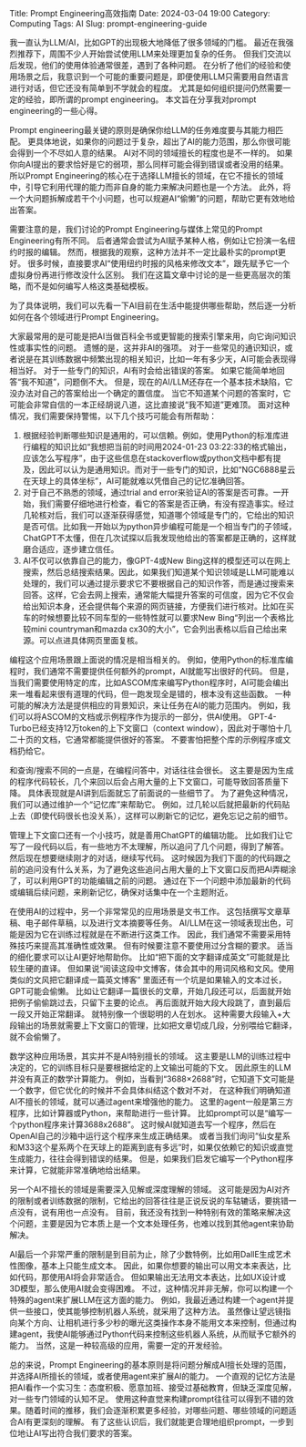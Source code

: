 Title: Prompt Engineering高效指南
Date: 2024-03-04 19:00
Category: Computing
Tags: AI
Slug: prompt-engineering-guide

我一直认为LLM/AI，比如GPT的出现极大地降低了很多领域的门槛。
最近在我强烈推荐下，周围不少人开始尝试使用LLM来处理更加复杂的任务。
但我们交流以后发现，他们的使用体验通常很差，遇到了各种问题。
在分析了他们的经验和使用场景之后，我意识到一个可能的重要问题是，即便使用LLM只需要用自然语言进行对话，但它还没有简单到不学就会的程度。
尤其是如何组织提问仍然需要一定的经验，即所谓的prompt engineering。
本文旨在分享我对prompt engineering的一些心得。

Prompt engineering最关键的原则是确保你给LLM的任务难度要与其能力相匹配。
更具体地说，如果你的问题过于复杂，超出了AI的能力范围，那么你很可能会得到一个不尽如人意的结果。
AI对不同的领域擅长的程度也是不一样的。
如果你向AI提出的要求恰好是它的弱项，那么同样可能会得到错误或者没用的结果。
所以Prompt Engineering的核心在于选择LLM擅长的领域，在它不擅长的领域中，引导它利用代理的能力而非自身的能力来解决问题也是一个方法。
此外，将一个大问题拆解成若干个小问题，也可以规避AI“偷懒”的问题，帮助它更有效地给出答案。

需要注意的是，我们讨论的Prompt Engineering与媒体上常见的Prompt Engineering有所不同。
后者通常会尝试为AI赋予某种人格，例如让它扮演一名纽约时报的编辑。
然而，根据我的观察，这种方法并不一定比最朴实的prompt更好。
很多时候，直接要求AI“使用纽约时报的风格来修改文本”，跟先赋予它一个虚拟身份再进行修改没什么区别。
我们在这篇文章中讨论的是一些更高层次的策略，而不是如何编写人格这类基础模板。

为了具体说明，我们可以先看一下AI目前在生活中能提供哪些帮助，然后逐一分析如何在各个领域进行Prompt Engineering。

大家最常用的是可能是把AI当做百科全书或更智能的搜索引擎来用，向它询问知识性或事实性的问题。
遗憾的是，这并非AI的强项。
对于一些常见的通识知识，或者说是在其训练数据中频繁出现的相关知识，比如一年有多少天，AI可能会表现得相当好。
对于一些专门的知识，AI有时会给出错误的答案。
如果它能简单地回答“我不知道”，问题倒不大。
但是，现在的AI/LLM还存在一个基本技术缺陷，它没办法对自己的答案给出一个确定的置信度。
当它不知道某个问题的答案时，它可能会非常自信的一本正经胡说八道，这比直接说“我不知道”更难顶。
面对这种情况，我们需要保持警惕，以下几个技巧可能会有所帮助：

1. 根据经验判断哪些知识是通用的，可以信赖。例如，使用Python的标准库进行编程的知识比如“我想把当前的时间用2024-01-23 03:22:33的格式输出，应该怎么写程序”，由于这些信息在stackoverflow或python文档中都有提及，因此可以认为是通用知识。而对于一些专门的知识，比如“NGC6888星云在天球上的具体坐标”，AI可能就难以凭借自己的记忆准确回答。
2. 对于自己不熟悉的领域，通过trial and error来验证AI的答案是否可靠。一开始，我们需要仔细地进行检查，看它的答案是否正确，有没有捏造事实。经过几轮核对后，我们可以逐渐获得感觉，知道哪个领域是专门的，它给出的知识是否可信。比如我一开始以为python异步编程可能是一个相当专门的子领域，ChatGPT不太懂，但在几次试探以后我发现他给出的答案都是正确的，这样就磨合适应，逐步建立信任。
3. AI不仅可以依靠自己的能力，像GPT-4或New Bing这样的模型还可以在网上搜索，然后总结搜索结果。因此，如果我们知道某个知识领域是LLM可能难以处理的，我们可以通过提示要求它不要根据自己的知识作答，而是通过搜索来回答。这样，它会去网上搜索，通常能大幅提升答案的可信度，因为它不仅会给出知识本身，还会提供每个来源的网页链接，方便我们进行核对。比如在买车的时候想要比较不同车型的一些特性就可以要求New Bing“列出一个表格比较mini countryman和mazda cx30的大小”，它会列出表格以后自己给出来源。可以点进具体网页里面复核。

编程这个应用场景跟上面说的情况是相当相关的。
例如，使用Python的标准库编程时，我们通常不需要提供任何额外的prompt，AI就能写出很好的代码。
但是，当我们需要使用特定的库，比如ASCOM库来编写Python程序时，AI可能会编出来一堆看起来很有道理的代码，但一跑发现全是错的，根本没有这些函数。
一种可能的解决方法是提供相应的背景知识，来让任务在AI的能力范围内。
例如，我们可以将ASCOM的文档或示例程序作为提示的一部分，供AI使用。
GPT-4-Turbo已经支持12万token的上下文窗口（context window），因此对于哪怕十几二十页的文档，它通常都能提供很好的答案。
不要害怕把整个库的示例程序或文档扔给它。

和查询/搜索不同的一点是，在编程问答中，对话往往会很长。
这主要是因为生成的程序代码较长，几个来回以后会占用大量的上下文窗口，可能导致回答质量下降。
具体表现就是AI讲到后面就忘了前面说的一些细节了。
为了避免这种情况，我们可以通过维护一个“记忆库”来帮助它。
例如，过几轮以后就把最新的代码贴上去（即使代码很长也没关系），这样可以刷新它的记忆，避免忘记之前的细节。

管理上下文窗口还有一个小技巧，就是善用ChatGPT的编辑功能。
比如我们让它写了一段代码以后，有一些地方不太理解，所以追问了几个问题，得到了解答。
然后现在想要继续刚才的对话，继续写代码。
这时候因为我们下面的的代码跟之前的追问没有什么关系，为了避免这些追问占用大量的上下文窗口反而把AI弄糊涂了，可以利用GPT的功能编辑之前的问题。
通过在下一个问题中添加最新的代码或编辑后续问题，来刷新记忆，确保对话集中在一个主题附近。

在使用AI的过程中，另一个非常常见的应用场景是文书工作。
这包括撰写文章草稿、电子邮件草稿，以及进行文本摘要等任务。
AI/LLM在这一领域表现出色，可能是因为它在训练过程就是在不断进行这类工作。
因此，我们通常不需要采用特殊技巧来提高其准确性或效果。
但有时候要注意不要使用过分含糊的要求。
适当的细化要求可以让AI更好地帮助你。
比如“把下面的文字翻译成英文”可能就是比较生硬的直译。
但如果说“阅读这段中文博客，体会其中的用词风格和文风。使用类似的文风把它翻译成一篇英文博客”
里面还有一个坑是如果输入的文本过长，GPT可能会偷懒。
比如让它翻译一篇很长的文章，开始几段还可以，后面就开始把例子偷偷跳过去，只留下主要的论点。
再后面就开始大段大段跳了，直到最后一段又开始正常翻译。
就特别像一个很聪明的人在划水。
这种需要大段输入+大段输出的场景就需要上下文窗口的管理，比如把文章切成几段，分别喂给它翻译，就不会偷懒了。

数学这种应用场景，其实并不是AI特别擅长的领域。
这主要是LLM的训练过程中决定的，它的训练目标只是要根据给定的上文输出可能的下文。
因此原生的LLM并没有真正的数学计算能力。
例如，当看到“3688×2688”时，它知道下文可能是一个数字，但它优化的时候并不会具体纠结这个数对不对，
在这种我们明确知道AI不擅长的领域，就可以通过agent来增强他的能力。
这里的agent一般是第三方程序，比如计算器或Python，来帮助进行一些计算。
比如prompt可以是“编写一个python程序来计算3688x2688”。
这时候AI就知道去写一个程序，然后在OpenAI自己的沙箱中运行这个程序来生成正确结果。
或者当我们询问“仙女星系和M33这个星系两个在天球上的距离到底有多远”时，如果仅依赖它的知识或直觉生成能力，往往会得到错误的结果。
但是，如果我们启发它编写一个Python程序来计算，它就能非常准确地给出结果。

另一个AI不擅长的领域是需要深入见解或深度理解的领域。
这可能是因为AI对齐的限制或者训练数据的限制，它给出的回答往往是正说反说的车轱辘话，要挑错一点没有，说有用也一点没有。
目前，我还没有找到一种特别有效的策略来解决这个问题，主要是因为它本质上是一个文本处理任务，也难以找到其他agent来协助解决。

AI最后一个非常严重的限制是到目前为止，除了少数特例，比如用DallE生成艺术性图像，基本上只能生成文本。
因此，如果你想要的输出可以用文本来表达，比如代码，那使用AI将会非常适合。
但如果输出无法用文本表达，比如UX设计或3D模型，那么使用AI就会变得困难。
不过，这种情况并非无解，你可以构建一个特殊的agent来扩展LLM在这方面的能力。
例如，我最近通过构建一个agent并提供一些接口，使其能够控制机器人系统，就采用了这种方法。
虽然像让望远镜指向某个方向、让相机进行多少秒的曝光这类操作本身不能用文本来控制，但通过构建agent，我使AI能够通过Python代码来控制这些机器人系统，从而赋予它额外的能力。
当然，这是一种较高级的应用，需要一定的开发经验。

总的来说，Prompt Engineering的基本原则是将问题分解成AI擅长处理的范围，并选择AI所擅长的领域，或者使用agent来扩展AI的能力。
一个直观的记忆方法是把AI看作一个实习生：态度积极、愿意加班、接受过基础教育，但缺乏深度见解，对一些专门领域的认知不足。
使用这种直觉来构建prompt往往可以得到不错的效果。随着时间的推移，我们会逐渐积累更多经验，对哪些问题、哪些领域的问题适合AI有更深刻的理解。
有了这些认识后，我们就能更合理地组织prompt，一步到位地让AI写出符合我们要求的答案。
